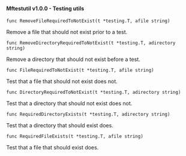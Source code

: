 #### Mftestutil v1.0.0 - Testing utils

`func RemoveFileRequiredToNotExist(t *testing.T, afile string)`

Remove a file that should not exist prior to a test.

`func RemoveDirectoryRequiredToNotExist(t *testing.T, adirectory string)`

Remove a directory that should not exist before a test.

`func FileRequiredToNotExist(t *testing.T, afile string)`

Test that a file that should not exist does not.

`func DirectoryRequiredToNotExist(t *testing.T, adirectory string)`

Test that a directory  that should not exist does not.

`func RequiredDirectoryExists(t *testing.T, adirectory string)`

Test that a directory that should exist does.

`func RequiredFileExists(t *testing.T, afile string)`

Test that a file that should exist does.